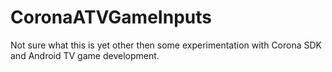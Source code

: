 CoronaATVGameInputs
===================

Not sure what this is yet other then some experimentation with Corona SDK and Android TV game development.
